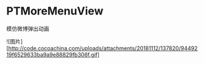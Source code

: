 # PTMoreMenuView
模仿微博弹出动画

![图片][http://code.cocoachina.com/uploads/attachments/20181112/137820/9449219f6529633ba9a9e88829fb306f.gif]

